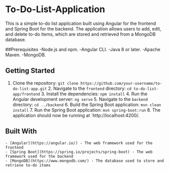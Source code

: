 # To-Do-List-Application
This is a simple to-do list application built using Angular for the frontend and Spring Boot for the backend. The application allows users to add, edit, and delete to-do items, which are stored and retrieved from a MongoDB database.

##Prerequisites
    -Node.js and npm.
    -Angular CLI.
    -Java 8 or later.
    -Apache Maven.
    -MongoDB.

## Getting Started
1. Clone the repository: `git clone https://github.com/your-username/to-do-list-app.git`
    2. Navigate to the `frontend` directory: `cd to-do-list-app/frontend`
    3. Install the dependencies: `npm install`
    4. Run the Angular development server: `ng serve`
    5. Navigate to the `backend` directory: `cd ../backend`
    6. Build the Spring Boot application: `mvn clean install`
    7. Run the Spring Boot application: `mvn spring-boot:run`
    8. The application should now be running at `http://localhost:4200/.

## Built With
    - [Angular](https://angular.io/) - The web framework used for the frontend
    - [Spring Boot](https://spring.io/projects/spring-boot) - The web framework used for the backend
    - [MongoDB](https://www.mongodb.com/) - The database used to store and retrieve to-do items
